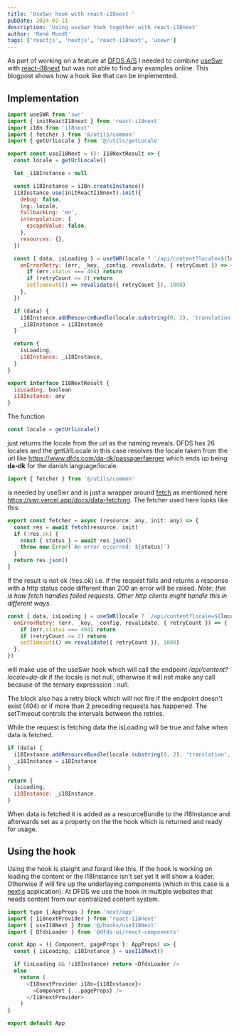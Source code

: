 ```yaml
---
title: 'UseSwr hook with react-i18next '
pubDate: 2024-02-11
description: 'Using useSwr hook together with react-i18next'
author: 'René Mundt'
tags: ['reactjs', 'nextjs', 'react-i18next', 'usewr']
---
```


As part of working on a feature at [DFDS A/S](https://www.dfds.com) I needed to combine [useSwr](https://swr.vercel.app/docs/typescript.en-US#useswr) with [react-i18next](https://react.i18next.com) but was not able to find any examples online. This blogpost shows how a hook like that can be implemented.

## Implementation

```js
import useSWR from 'swr'
import { initReactI18next } from 'react-i18next'
import i18n from 'i18next'
import { fetcher } from '@/utils/common'
import { getUrlLocale } from '@/utils/getLocale'

export const useI18Next = (): I18NextResult => {
  const locale = getUrlLocale()

  let _i18Instance = null

  const i18Instance = i18n.createInstance()
  i18Instance.use(initReactI18next).init({
    debug: false,
    lng: locale,
    fallbackLng: 'en',
    interpolation: {
      escapeValue: false,
    },
    resources: {},
  })

  const { data, isLoading } = useSWR(locale ? `/api/content?locale=${locale}` : null, fetcher, {
    onErrorRetry: (err, _key, _config, revalidate, { retryCount }) => {
      if (err.status === 404) return
      if (retryCount >= 2) return
      setTimeout(() => revalidate({ retryCount }), 1000)
    },
  })

  if (data) {
    i18Instance.addResourceBundle(locale.substring(0, 2), 'translation', data, true, true)
    _i18Instance = i18Instance
  }

  return {
    isLoading,
    i18Instance: _i18Instance,
  }
}

export interface I18NextResult {
  isLoading: boolean
  i18Instance: any
}
```

The function

```js
const locale = getUrlLocale()
```

just returns the locale from the url as the naming reveals. DFDS has 26 locales and the getUrlLocale in this case resolves the locale taken from the url like https://www.dfds.com/da-dk/passagerfaerger which ends up being **da-dk** for the danish language/locale.

```js
import { fetcher } from '@/utils/common'
```

is needed by useSwr and is just a wrapper around [fetch](https://developer.mozilla.org/en-US/docs/Web/API/Fetch_API) as mentioned here https://swr.vercel.app/docs/data-fetching.
The fetcher used here looks like this:

```js
export const fetcher = async (resource: any, init: any) => {
  const res = await fetch(resource, init)
  if (!res.ok) {
    const { status } = await res.json()
    throw new Error(`An error occurred: ${status}`)
  }
  return res.json()
}
```

If the result is not ok (!res.ok) i.e. if the request fails and returns a response with a http status code different than 200 an error will be raised. _Note: this is how fetch handles failed requests. Other http clients might handle this in different ways._

```js
const { data, isLoading } = useSWR(locale ? `/api/content?locale=${locale}` : null, fetcher, {
  onErrorRetry: (err, _key, _config, revalidate, { retryCount }) => {
    if (err.status === 404) return
    if (retryCount >= 2) return
    setTimeout(() => revalidate({ retryCount }), 1000)
  },
})
```

will make use of the useSwr hook which will call the endpoint _/api/content?locale=da-dk_ if the locale is not null, otherwise it will not make any call because of the ternary expresssion _: null_.

The block also has a retry block which will not fire if the endpoint doesn't exist (404) or if more than 2 preceding requests has happened. The setTimeout controls the intervals between the retries.

While the request is fetching data the isLoading will be true and false when data is fetched.

```js
if (data) {
  i18Instance.addResourceBundle(locale.substring(0, 2), 'translation', data, true, true)
  _i18Instance = i18Instance
}

return {
  isLoading,
  i18Instance: _i18Instance,
}
```

When data is fetched it is added as a resourceBundle to the i18Instance and afterwards set as a property on the the hook which is returned and ready for usage.

## Using the hook

Using the hook is staight and forard like this. If the hook is working on loading the content or the i18Instance isn't set yet it will show a loader. Otherwise if will fire up the underlaying components (which in this case is a [nextjs](https://nextjs.org/) application).
At DFDS we use the hook in multiple websites that needs content from our centralized content system.

```js
import type { AppProps } from 'next/app'
import { I18nextProvider } from 'react-i18next'
import { useI18Next } from '@/hooks/useI18Next'
import { DfdsLoader } from '@dfds-ui/react-components'

const App = ({ Component, pageProps }: AppProps) => {
  const { isLoading, i18Instance } = useI18Next()

  if (isLoading && !i18Instance) return <DfdsLoader />
  else
    return (
      <I18nextProvider i18n={i18Instance}>
        <Component {...pageProps} />
      </I18nextProvider>
    )
}

export default App

```
